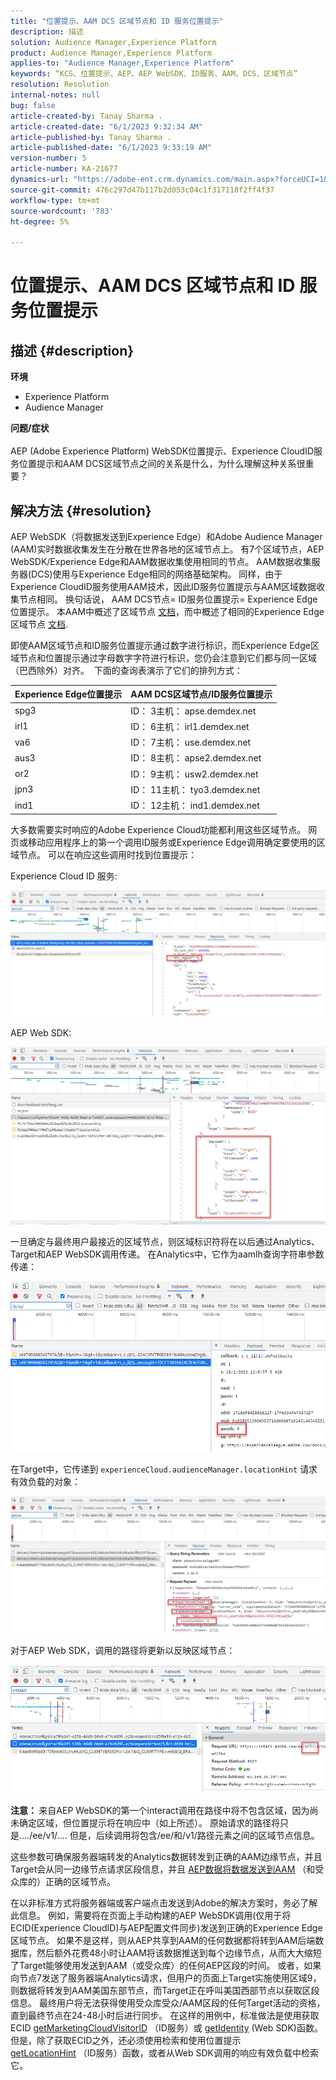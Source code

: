```yaml
---
title: "位置提示、AAM DCS 区域节点和 ID 服务位置提示"
description: 描述
solution: Audience Manager,Experience Platform
product: Audience Manager,Experience Platform
applies-to: "Audience Manager,Experience Platform"
keywords: “KCS、位置提示、AEP、AEP WebSDK、ID服务、AAM、DCS、区域节点”
resolution: Resolution
internal-notes: null
bug: false
article-created-by: Tanay Sharma .
article-created-date: "6/1/2023 9:32:34 AM"
article-published-by: Tanay Sharma .
article-published-date: "6/1/2023 9:33:19 AM"
version-number: 5
article-number: KA-21677
dynamics-url: "https://adobe-ent.crm.dynamics.com/main.aspx?forceUCI=1&pagetype=entityrecord&etn=knowledgearticle&id=33ac4139-5f00-ee11-8f6e-6045bd0067ea"
source-git-commit: 476c297d47b117b2d053c04c1f317118f2ff4f37
workflow-type: tm+mt
source-wordcount: '783'
ht-degree: 5%

---
```


# 位置提示、AAM DCS 区域节点和 ID 服务位置提示

## 描述 {#description}

<b>环境</b>
- Experience Platform
- Audience Manager

<b>问题/症状</b><br><br>AEP (Adobe Experience Platform) WebSDK位置提示、Experience CloudID服务位置提示和AAM DCS区域节点之间的关系是什么，为什么理解这种关系很重要？<br>

## 解决方法 {#resolution}


AEP WebSDK（将数据发送到Experience Edge）和Adobe Audience Manager (AAM)实时数据收集发生在分散在世界各地的区域节点上。 有7个区域节点，AEP WebSDK/Experience Edge和AAM数据收集使用相同的节点。 AAM数据收集服务器(DCS)使用与Experience Edge相同的网络基础架构。 同样，由于Experience CloudID服务使用AAM技术，因此ID服务位置提示与AAM区域数据收集节点相同。 换句话说， AAM DCS节点= ID服务位置提示= Experience Edge位置提示。 本AAM中概述了区域节点 [文档](https://experienceleague.adobe.com/docs/audience-manager/user-guide/api-and-sdk-code/dcs/dcs-api-reference/dcs-regions.html?lang=en)，而中概述了相同的Experience Edge区域节点 [文档](https://experienceleague.adobe.com/docs/experience-platform/edge-network-server-api/location-hints.html?lang=en).

即使AAM区域节点和ID服务位置提示通过数字进行标识，而Experience Edge区域节点和位置提示通过字母数字字符进行标识，您仍会注意到它们都与同一区域（巴西除外）对齐。  下面的查询表演示了它们的排列方式：


| Experience Edge位置提示 | AAM DCS区域节点/ID服务位置提示 |
| --- | --- |
| spg3 | ID： 3主机： apse.demdex.net |
| irl1 | ID： 6主机： irl1.demdex.net |
| va6 | ID： 7主机： use.demdex.net |
| aus3 | ID： 8主机： apse2.demdex.net |
| or2 | ID： 9主机： usw2.demdex.net |
| jpn3 | ID： 11主机： tyo3.demdex.net |
| ind1 | ID： 12主机： ind1.demdex.net |


大多数需要实时响应的Adobe Experience Cloud功能都利用这些区域节点。 网页或移动应用程序上的第一个调用ID服务或Experience Edge调用确定要使用的区域节点。 可以在响应这些调用时找到位置提示：

Experience Cloud ID 服务:

![](assets/e80a1235-77bf-ed11-83ff-6045bd006239.png)



AEP Web SDK:

![](assets/8f50cbb3-75bf-ed11-83ff-6045bd006239.png)

一旦确定与最终用户最接近的区域节点，则区域标识符将在以后通过Analytics、Target和AEP WebSDK调用传递。 在Analytics中，它作为aamlh查询字符串参数传递：

![](assets/33af14ff-77bf-ed11-83ff-6045bd006239.png)

在Target中，它传递到 `experienceCloud.audienceManager.locationHint` 请求有效负载的对象：

![](assets/dce94437-78bf-ed11-83ff-6045bd006239.png)

对于AEP Web SDK，调用的路径将更新以反映区域节点：

![](assets/8245a050-79bf-ed11-83ff-6045bd006239.png)

<b>注意： </b>来自AEP WebSDK的第一个interact调用在路径中将不包含区域，因为尚未确定区域，但位置提示将在响应中（如上所述）。 原始请求的路径将只是..../ee/v1/.... 但是，后续调用将包含/ee/和/v1/路径元素之间的区域节点信息。

这些参数可确保服务器端转发的Analytics数据转发到正确的AAM边缘节点，并且Target会从同一边缘节点请求区段信息，并且 [AEP数据将数据发送到AAM](https://experienceleague.adobe.com/docs/audience-manager/user-guide/implementation-integration-guides/integration-experience-platform/aam-aep-audience-sharing.html?lang=en) （和受众库的）正确的区域节点。

在以非标准方式将服务器端或客户端点击发送到Adobe的解决方案时，务必了解此信息。 例如，需要将在页面上手动构建的AEP WebSDK调用(仅用于将ECID(Experience CloudID)与AEP配置文件同步)发送到正确的Experience Edge区域节点。 如果不是这样，则从AEP共享到AAM的任何数据都将转到AAM后端数据库，然后额外花费48小时让AAM将该数据推送到每个边缘节点，从而大大缩短了Target能够使用发送到AAM（或受众库）的任何AEP区段的时间。 或者，如果向节点7发送了服务器端Analytics请求，但用户的页面上Target实施使用区域9，则数据将转发到AAM美国东部节点，而Target正在呼叫美国西部节点以获取区段信息。 最终用户将无法获得使用受众库受众/AAM区段的任何Target活动的资格，直到最终节点在24-48小时后进行同步。 在这样的用例中，标准做法是使用获取ECID [getMarketingCloudVisitorID](https://experienceleague.adobe.com/docs/id-service/using/id-service-api/methods/getmcvid.html?lang=en) （ID服务）或 [getIdentity](https://experienceleague.adobe.com/docs/experience-platform/edge/extension/accessing-the-ecid.html?lang=en) (Web SDK)函数。 但是，除了获取ECID之外，还必须使用检索和使用位置提示 [getLocationHint](https://experienceleague.adobe.com/docs/id-service/using/id-service-api/methods/getlocationhint.html?lang=en) （ID服务）函数，或者从Web SDK调用的响应有效负载中检索它。








